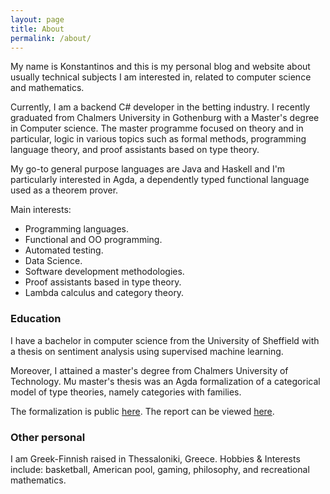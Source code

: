 ```yaml
---
layout: page
title: About
permalink: /about/
---
```


My name is Konstantinos and this is my personal blog and website about usually technical subjects I am interested in, related to computer science and mathematics.

Currently, I am a backend C# developer in the betting industry. I recently graduated from Chalmers University in Gothenburg with a Master's degree in Computer science. The master programme focused on theory and in particular, logic in various topics such as formal methods, programming language theory, and proof assistants based on type theory.

My go-to general purpose languages are Java and Haskell and I'm particularly interested in Agda, a dependently typed functional language used as a theorem prover.

Main interests:
- Programming languages.
- Functional and OO programming.
- Automated testing.
- Data Science.
- Software development methodologies.
- Proof assistants based in type theory.
- Lambda calculus and category theory.

### Education ###

I have a bachelor in computer science from the University of Sheffield with a thesis on sentiment analysis using supervised machine learning. 

Moreover, I attained a master's degree from Chalmers University of Technology. Μυ master's thesis was an Agda formalization of a categorical model of type theories, namely categories with families.

The formalization is public [here](https://github.com/superhaNds/cwfs).
The report can be viewed [here](/assets/documents/thesis.pdf).

### Other personal

I am Greek-Finnish raised in Thessaloniki, Greece. Hobbies & Interests include: basketball, American pool, gaming, philosophy, and recreational mathematics.
